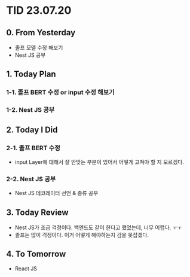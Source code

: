 # TID 23.07.20

## 0. From Yesterday

- 졸프 모델 수정 해보기
- Nest JS 공부

## 1. Today Plan

### 1-1. 졸프 BERT 수정 or input 수정 해보기

### 1-2. Nest JS 공부

## 2. Today I Did

### 2-1. 졸프 BERT 수정

- input Layer에 대해서 잘 안맞는 부분이 있어서 어떻게 고쳐야 할 지 모르겠다.

### 2-2. Nest JS 공부

- Nest JS 데코레이터 선언 & 종류 공부

## 3. Today Review

- Nest JS가 조금 걱정이다. 백엔드도 같이 한다고 했었는데, 너무 어렵다. ㅜㅜ
- 졸프는 많이 걱정이다. 이거 어떻게 해야하는지 감을 못잡겠다.

## 4. To Tomorrow

- React JS
